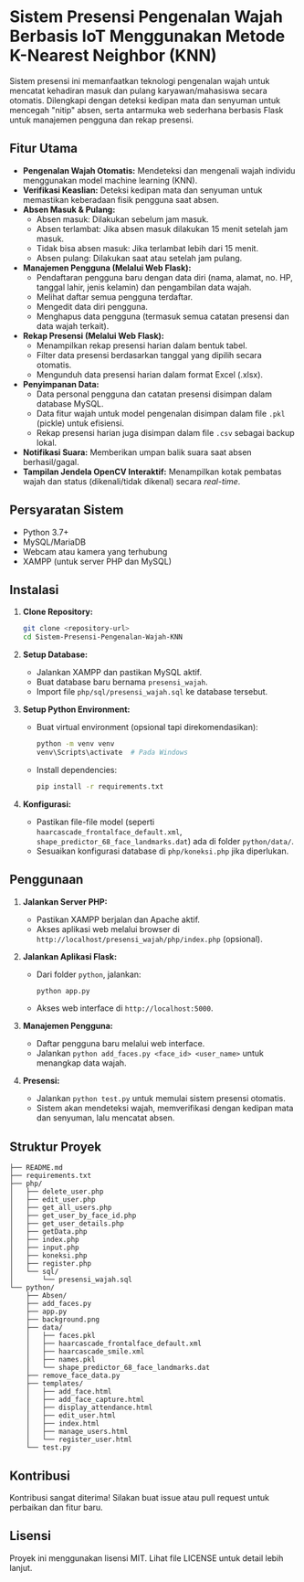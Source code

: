# Sistem Presensi Pengenalan Wajah Berbasis IoT Menggunakan Metode K-Nearest Neighbor (KNN)

Sistem presensi ini memanfaatkan teknologi pengenalan wajah untuk mencatat kehadiran masuk dan pulang karyawan/mahasiswa secara otomatis. Dilengkapi dengan deteksi kedipan mata dan senyuman untuk mencegah "nitip" absen, serta antarmuka web sederhana berbasis Flask untuk manajemen pengguna dan rekap presensi.

## Fitur Utama

* **Pengenalan Wajah Otomatis:** Mendeteksi dan mengenali wajah individu menggunakan model machine learning (KNN).
* **Verifikasi Keaslian:** Deteksi kedipan mata dan senyuman untuk memastikan keberadaan fisik pengguna saat absen.
* **Absen Masuk & Pulang:**
    * Absen masuk: Dilakukan sebelum jam masuk.
    * Absen terlambat: Jika absen masuk dilakukan 15 menit setelah jam masuk.
    * Tidak bisa absen masuk: Jika terlambat lebih dari 15 menit.
    * Absen pulang: Dilakukan saat atau setelah jam pulang.
* **Manajemen Pengguna (Melalui Web Flask):**
    * Pendaftaran pengguna baru dengan data diri (nama, alamat, no. HP, tanggal lahir, jenis kelamin) dan pengambilan data wajah.
    * Melihat daftar semua pengguna terdaftar.
    * Mengedit data diri pengguna.
    * Menghapus data pengguna (termasuk semua catatan presensi dan data wajah terkait).
* **Rekap Presensi (Melalui Web Flask):**
    * Menampilkan rekap presensi harian dalam bentuk tabel.
    * Filter data presensi berdasarkan tanggal yang dipilih secara otomatis.
    * Mengunduh data presensi harian dalam format Excel (.xlsx).
* **Penyimpanan Data:**
    * Data personal pengguna dan catatan presensi disimpan dalam database MySQL.
    * Data fitur wajah untuk model pengenalan disimpan dalam file `.pkl` (pickle) untuk efisiensi.
    * Rekap presensi harian juga disimpan dalam file `.csv` sebagai backup lokal.
* **Notifikasi Suara:** Memberikan umpan balik suara saat absen berhasil/gagal.
* **Tampilan Jendela OpenCV Interaktif:** Menampilkan kotak pembatas wajah dan status (dikenali/tidak dikenal) secara *real-time*.

## Persyaratan Sistem

* Python 3.7+
* MySQL/MariaDB
* Webcam atau kamera yang terhubung
* XAMPP (untuk server PHP dan MySQL)

## Instalasi

1. **Clone Repository:**
   ```bash
   git clone <repository-url>
   cd Sistem-Presensi-Pengenalan-Wajah-KNN
   ```

2. **Setup Database:**
   - Jalankan XAMPP dan pastikan MySQL aktif.
   - Buat database baru bernama `presensi_wajah`.
   - Import file `php/sql/presensi_wajah.sql` ke database tersebut.

3. **Setup Python Environment:**
   - Buat virtual environment (opsional tapi direkomendasikan):
     ```bash
     python -m venv venv
     venv\Scripts\activate  # Pada Windows
     ```
   - Install dependencies:
     ```bash
     pip install -r requirements.txt
     ```

4. **Konfigurasi:**
   - Pastikan file-file model (seperti `haarcascade_frontalface_default.xml`, `shape_predictor_68_face_landmarks.dat`) ada di folder `python/data/`.
   - Sesuaikan konfigurasi database di `php/koneksi.php` jika diperlukan.

## Penggunaan

1. **Jalankan Server PHP:**
   - Pastikan XAMPP berjalan dan Apache aktif.
   - Akses aplikasi web melalui browser di `http://localhost/presensi_wajah/php/index.php` (opsional).

2. **Jalankan Aplikasi Flask:**
   - Dari folder `python`, jalankan:
     ```bash
     python app.py
     ```
   - Akses web interface di `http://localhost:5000`.

3. **Manajemen Pengguna:**
   - Daftar pengguna baru melalui web interface.
   - Jalankan `python add_faces.py <face_id> <user_name>` untuk menangkap data wajah.

4. **Presensi:**
   - Jalankan `python test.py` untuk memulai sistem presensi otomatis.
   - Sistem akan mendeteksi wajah, memverifikasi dengan kedipan mata dan senyuman, lalu mencatat absen.

## Struktur Proyek

```
├── README.md
├── requirements.txt
├── php/
│   ├── delete_user.php
│   ├── edit_user.php
│   ├── get_all_users.php
│   ├── get_user_by_face_id.php
│   ├── get_user_details.php
│   ├── getData.php
│   ├── index.php
│   ├── input.php
│   ├── koneksi.php
│   ├── register.php
│   └── sql/
│       └── presensi_wajah.sql
└── python/
    ├── Absen/
    ├── add_faces.py
    ├── app.py
    ├── background.png
    ├── data/
    │   ├── faces.pkl
    │   ├── haarcascade_frontalface_default.xml
    │   ├── haarcascade_smile.xml
    │   ├── names.pkl
    │   └── shape_predictor_68_face_landmarks.dat
    ├── remove_face_data.py
    ├── templates/
    │   ├── add_face.html
    │   ├── add_face_capture.html
    │   ├── display_attendance.html
    │   ├── edit_user.html
    │   ├── index.html
    │   ├── manage_users.html
    │   └── register_user.html
    └── test.py
```

## Kontribusi

Kontribusi sangat diterima! Silakan buat issue atau pull request untuk perbaikan dan fitur baru.

## Lisensi

Proyek ini menggunakan lisensi MIT. Lihat file LICENSE untuk detail lebih lanjut.
